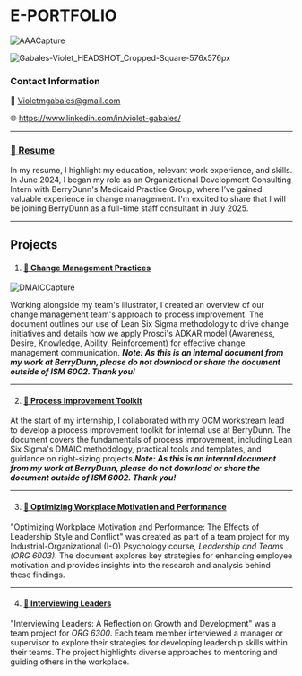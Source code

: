 


# E-PORTFOLIO
![AAACapture](https://github.com/user-attachments/assets/372dbcfc-6a40-4f18-8156-52420e49c0a7)

![Gabales-Violet_HEADSHOT_Cropped-Square-576x576px](https://github.com/user-attachments/assets/99d68a76-e46d-4212-b0fe-e14b6b66da23)


### Contact Information
💌 Violetmgabales@gmail.com

🌐 https://www.linkedin.com/in/violet-gabales/
***
### [📄 Resume](https://github.com/VioletGabales/Portfolio/blob/main/Violet's%20Resume.pdf) 


In my resume, I highlight my education, relevant work experience, and skills. In June 2024, I began my role as an Organizational Development Consulting Intern with BerryDunn's Medicaid Practice Group, where I’ve gained valuable experience in change management. I'm excited to share that I will be joining BerryDunn as a full-time staff consultant in July 2025.
***
## Projects
1. #### [📄 Change Management Practices](https://github.com/VioletGabales/Portfolio/blob/main/DMAIC%20%26%20ADKAR%20Basics%20Handout%20V2.%209.9.24%20(1).pdf)
![DMAICCapture](https://github.com/user-attachments/assets/38d8fd9e-6253-43c3-99e3-78fe4e907a6a)


Working alongside my team's illustrator, I created an overview of our change management team's approach to process improvement. The document outlines our use of Lean Six Sigma methodology to drive change initiatives and details how we apply Prosci's ADKAR model (Awareness, Desire, Knowledge, Ability, Reinforcement) for effective change management communication. ***Note: As this is an internal document from my work at BerryDunn, please do not download or share the document outside of ISM 6002. Thank you!***
***
2. #### [📄 Process Improvement Toolkit](https://github.com/VioletGabales/Portfolio/blob/main/Process%20Improvement%20Toolkit.pdf)


At the start of my internship, I collaborated with my OCM workstream lead to develop a process improvement toolkit for internal use at BerryDunn. The document covers the fundamentals of process improvement, including Lean Six Sigma's DMAIC methodology, practical tools and templates, and guidance on right-sizing projects.***Note: As this is an internal document from my work at BerryDunn, please do not download or share the document outside of ISM 6002. Thank you!***
***
3. #### [📄 Optimizing Workplace Motivation and Performance](https://github.com/VioletGabales/Portfolio/blob/main/Optimizing%20Workplace%20Performance-The%20Effects%20of%20Leadership%20Style%20and%20Conflict.pdf)

"Optimizing Workplace Motivation and Performance: The Effects of Leadership Style and Conflict" was created as part of a team project for my Industrial-Organizational (I-O) Psychology course, *Leadership and Teams (ORG 6003)*. The document explores key strategies for enhancing employee motivation and provides insights into the research and analysis behind these findings. 
***
4. #### [📄 Interviewing Leaders](https://github.com/VioletGabales/Portfolio/blob/main/Interviewing%20Leaders-A%20Reflection%20on%20Growth%20and%20Development.docx)

"Interviewing Leaders: A Reflection on Growth and Development" was a team project for *ORG 6300*. Each team member interviewed a manager or supervisor to explore their strategies for developing leadership skills within their teams. The project highlights diverse approaches to mentoring and guiding others in the workplace.
